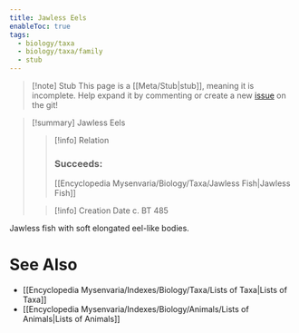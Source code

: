 ```yaml
---
title: Jawless Eels
enableToc: true
tags:
  - biology/taxa
  - biology/taxa/family
  - stub
---
```


> [!note] Stub
> This page is a [[Meta/Stub|stub]], meaning it is incomplete. Help expand it by commenting or create a new [issue](https://github.com/RagtimeGal/quartz--encyclopedia-mysenvaria/issues/new/choose) on the git!


> [!summary] Jawless Eels
> > [!info] Relation
> > ### Succeeds:
> > [[Encyclopedia Mysenvaria/Biology/Taxa/Jawless Fish|Jawless Fish]]
>
> > [!info] Creation Date
> > c. BT 485

Jawless fish with soft elongated eel-like bodies.

# See Also
- [[Encyclopedia Mysenvaria/Indexes/Biology/Taxa/Lists of Taxa|Lists of Taxa]]
- [[Encyclopedia Mysenvaria/Indexes/Biology/Animals/Lists of Animals|Lists of Animals]]
